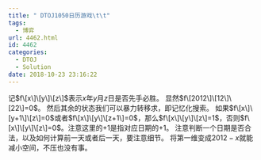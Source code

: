 ```yaml
---
title: " DTOJ1050日历游戏\t\t"
tags:
  - 博弈
url: 4462.html
id: 4462
categories:
  - DTOJ
  - Solution
date: 2018-10-23 23:16:22
---
```


记$f\[x\]\[y\]\[z\]$表示$x$年$y$月$z$日是否先手必胜。 显然$f\[2012\]\[12\]\[22\]=0$。 然后其余的状态我们可以暴力转移求，即记忆化搜索。 如果$f\[x\]\[y+1\]\[z\]=0$或者$f\[x\]\[y\]\[z+1\]=0$，那么$f\[x\]\[y\]\[z\]=1$，否则$f\[x\]\[y\]\[z\]=0$。注意这里的$+1$是指对应日期的$+1$。 注意判断一个日期是否合法，以及如何计算前一天或者后一天，要注意细节。 将第一维变成$2012-x$就能减小空间，不压也没有事。
